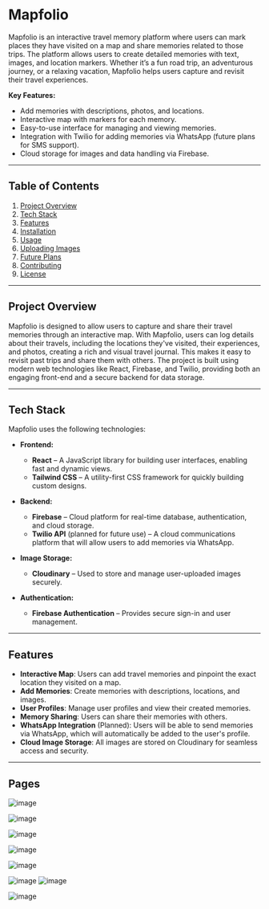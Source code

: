 # **Mapfolio**

Mapfolio is an interactive travel memory platform where users can mark places they have visited on a map and share memories related to those trips. The platform allows users to create detailed memories with text, images, and location markers. Whether it’s a fun road trip, an adventurous journey, or a relaxing vacation, Mapfolio helps users capture and revisit their travel experiences.

**Key Features:**
- Add memories with descriptions, photos, and locations.
- Interactive map with markers for each memory.
- Easy-to-use interface for managing and viewing memories.
- Integration with Twilio for adding memories via WhatsApp (future plans for SMS support).
- Cloud storage for images and data handling via Firebase.

---

## **Table of Contents**
1. [Project Overview](#project-overview)
2. [Tech Stack](#tech-stack)
3. [Features](#features)
4. [Installation](#installation)
5. [Usage](#usage)
6. [Uploading Images](#uploading-images)
7. [Future Plans](#future-plans)
8. [Contributing](#contributing)
9. [License](#license)

---

## **Project Overview**

Mapfolio is designed to allow users to capture and share their travel memories through an interactive map. With Mapfolio, users can log details about their travels, including the locations they've visited, their experiences, and photos, creating a rich and visual travel journal. This makes it easy to revisit past trips and share them with others. The project is built using modern web technologies like React, Firebase, and Twilio, providing both an engaging front-end and a secure backend for data storage.

---

## **Tech Stack**

Mapfolio uses the following technologies:

- **Frontend:** 
  - **React** – A JavaScript library for building user interfaces, enabling fast and dynamic views.
  - **Tailwind CSS** – A utility-first CSS framework for quickly building custom designs.
  
- **Backend:** 
  - **Firebase** – Cloud platform for real-time database, authentication, and cloud storage.
  - **Twilio API** (planned for future use) – A cloud communications platform that will allow users to add memories via WhatsApp.
  
- **Image Storage:** 
  - **Cloudinary** – Used to store and manage user-uploaded images securely.

- **Authentication:** 
  - **Firebase Authentication** – Provides secure sign-in and user management.

---

## **Features**

- **Interactive Map**: Users can add travel memories and pinpoint the exact location they visited on a map.
- **Add Memories**: Create memories with descriptions, locations, and images.
- **User Profiles**: Manage user profiles and view their created memories.
- **Memory Sharing**: Users can share their memories with others.
- **WhatsApp Integration** (Planned): Users will be able to send memories via WhatsApp, which will automatically be added to the user's profile.
- **Cloud Image Storage**: All images are stored on Cloudinary for seamless access and security.
---

## **Pages**



![image](https://github.com/user-attachments/assets/a758b922-0053-420a-828f-bc40fc8131e9)

![image](https://github.com/user-attachments/assets/2a9f9464-4091-482d-a379-10a7013a4b62)

![image](https://github.com/user-attachments/assets/ecc229a3-98b7-44e2-9eaa-eab1fbb9bfc3)

![image](https://github.com/user-attachments/assets/6107ebdf-cbcc-4a73-bcb4-b1979b38e70a)

![image](https://github.com/user-attachments/assets/ff1befd7-9743-4a9c-a474-6209fc483d77)

![image](https://github.com/user-attachments/assets/58db5ec8-4ceb-4ace-8762-c0fadbe4d626)
![image](https://github.com/user-attachments/assets/b8d54762-19c9-4449-85ca-5e93b18cb80a)


![image](https://github.com/user-attachments/assets/0bc7031b-bb78-4014-b329-77a98c0453ec)


